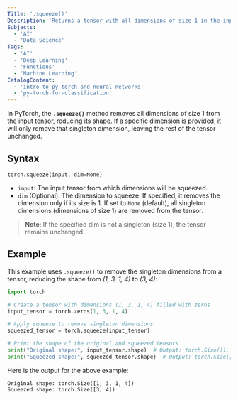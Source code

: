```yaml
---
Title: '.squeeze()'
Description: 'Returns a tensor with all dimensions of size 1 in the input removed, or removes specific singleton dimensions if specified.'
Subjects:
  - 'AI'
  - 'Data Science'
Tags:
  - 'AI'
  - 'Deep Learning'
  - 'Functions'
  - 'Machine Learning'
CatalogContent:
  - 'intro-to-py-torch-and-neural-networks'
  - 'py-torch-for-classification'
---
```


In PyTorch, the **`.squeeze()`** method removes all dimensions of size 1 from the input tensor, reducing its shape. If a specific dimension is provided, it will only remove that singleton dimension, leaving the rest of the tensor unchanged.

## Syntax

```pseudo
torch.squeeze(input, dim=None)
```

- `input`: The input tensor from which dimensions will be squeezed.
- `dim` (Optional): The dimension to squeeze. If specified, it removes the dimension only if its size is 1. If set to `None` (default), all singleton dimensions (dimensions of size 1) are removed from the tensor.

> **Note**: If the specified dim is not a singleton (size 1), the tensor remains unchanged.

## Example

This example uses `.squeeze()` to remove the singleton dimensions from a tensor, reducing the shape from *(1, 3, 1, 4)* to *(3, 4)*:

```py
import torch

# Create a tensor with dimensions (1, 3, 1, 4) filled with zeros
input_tensor = torch.zeros(1, 3, 1, 4)

# Apply squeeze to remove singleton dimensions
squeezed_tensor = torch.squeeze(input_tensor)

# Print the shape of the original and squeezed tensors
print("Original shape:", input_tensor.shape)  # Output: torch.Size([1, 3, 1, 4])
print("Squeezed shape:", squeezed_tensor.shape)  # Output: torch.Size([3, 4])
```

Here is the output for the above example:

```shell
Original shape: torch.Size([1, 3, 1, 4])
Squeezed shape: torch.Size([3, 4])
```
